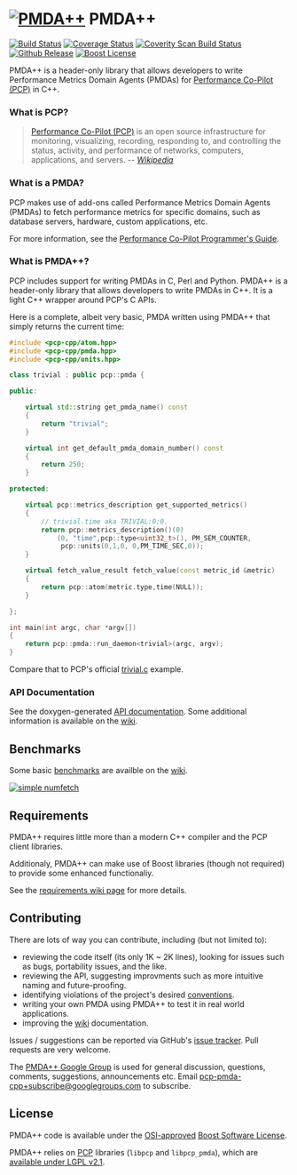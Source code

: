 # [![PMDA++](https://f.cloud.github.com/assets/5195222/1797017/fcae7e82-6a9f-11e3-90e0-191374ae939b.png)](#) PMDA++
[![Build Status](https://img.shields.io/travis/pcolby/pcp-pmda-cpp/master.svg)](https://travis-ci.org/pcolby/pcp-pmda-cpp)
[![Coverage Status](https://img.shields.io/coveralls/pcolby/pcp-pmda-cpp.svg)](https://coveralls.io/r/pcolby/pcp-pmda-cpp)
[![Coverity Scan Build Status](https://scan.coverity.com/projects/2973/badge.svg)](https://scan.coverity.com/projects/2973)
[![Github Release](https://img.shields.io/github/release/pcolby/pcp-pmda-cpp.svg)](https://github.com/pcolby/pcp-pmda-cpp/releases/latest)
[![Boost License](https://img.shields.io/badge/license-boost-blue.svg)](https://www.boost.org/users/license.html)

PMDA++ is a header-only library that allows developers to write Performance
Metrics Domain Agents (PMDAs) for [Performance Co-Pilot
(PCP)](http://pcp.io/) in C++.

### What is PCP?

> [Performance Co-Pilot (PCP)](http://pcp.io/) is an open source
infrastructure for monitoring, visualizing, recording, responding to,
and controlling the status, activity, and performance of networks, computers,
applications, and servers.
-- <cite>[Wikipedia](https://en.wikipedia.org/wiki/Performance_Co-Pilot)</cite>

### What is a PMDA?

PCP makes use of add-ons called Performance Metrics Domain Agents (PMDAs) to
fetch performance metrics for specific domains, such as database servers,
hardware, custom applications, etc.

For more information, see the [Performance Co-Pilot Programmer's
Guide](http://pcp.io/doc/pcp-programmers-guide.pdf).

### What is PMDA++?

PCP includes support for writing PMDAs in C, Perl and Python.  PMDA++ is a
header-only library that allows developers to write PMDAs in C++.  It is a
light C++ wrapper around PCP's C APIs.

Here is a complete, albeit very basic, PMDA written using PMDA++ that simply
returns the current time:

```c++
#include <pcp-cpp/atom.hpp>
#include <pcp-cpp/pmda.hpp>
#include <pcp-cpp/units.hpp>

class trivial : public pcp::pmda {

public:

    virtual std::string get_pmda_name() const
    {
        return "trivial";
    }

    virtual int get_default_pmda_domain_number() const
    {
        return 250;
    }

protected:

    virtual pcp::metrics_description get_supported_metrics()
    {
        // trivial.time aka TRIVIAL:0:0.
        return pcp::metrics_description()(0)
            (0, "time",pcp::type<uint32_t>(), PM_SEM_COUNTER,
             pcp::units(0,1,0, 0,PM_TIME_SEC,0));
    }

    virtual fetch_value_result fetch_value(const metric_id &metric)
    {
        return pcp::atom(metric.type,time(NULL));
    }

};

int main(int argc, char *argv[])
{
    return pcp::pmda::run_daemon<trivial>(argc, argv);
}
```

Compare that to PCP's official [trivial.c](https://github.com/performancecopilot/pcp/blob/master/src/pmdas/trivial/trivial.c) example.

### API Documentation

See the doxygen-generated [API documentation](
https://pcolby.github.io/pcp-pmda-cpp/api/annotated.html). Some additional
information is available on the [wiki].

## Benchmarks

Some basic [benchmarks](https://github.com/pcolby/pcp-pmda-cpp/wiki/Benchmarks) are availble on the [wiki].

[![simple numfetch](https://f.cloud.github.com/assets/5195222/1700167/56531708-5ff7-11e3-8baf-80d1f3c72234.png)](https://github.com/pcolby/pcp-pmda-cpp/wiki/Benchmarks)

## Requirements

PMDA++ requires little more than a modern C++ compiler and the PCP client libraries.

Additionaly, PMDA++ can make use of Boost libraries (though not required) to provide some enhanced functionaliy.

See the [requirements wiki page](https://github.com/pcolby/pcp-pmda-cpp/wiki/Requirements) for more details.

## Contributing

There are lots of way you can contribute, including (but not limited to):
* reviewing the code itself (its only 1K ~ 2K lines), looking for issues such as
bugs, portability issues, and the like.
* reviewing the API, suggesting improvments such as more intuitive naming and
future-proofing.
* identifying violations of the project's desired [conventions](https://github.com/pcolby/pcp-pmda-cpp/wiki/conventions).
* writing your own PMDA using PMDA++ to test it in real world applications.
* improving the [wiki] documentation.

Issues / suggestions can be reported via GitHub's [issue
tracker](https://github.com/pcolby/pcp-pmda-cpp/issues). Pull requests are very
welcome.

The [PMDA++ Google Group](https://groups.google.com/group/pcp-pmda-cpp/)
is used for general discussion, questions, comments, suggestions, announcements
etc.  Email pcp-pmda-cpp+subscribe@googlegroups.com to subscribe.

## License

PMDA++ code is available under the [OSI-approved](https://opensource.org/licenses/BSL-1.0)
[Boost Software License](https://www.boost.org/users/license.html).

PMDA++ relies on [PCP](http://pcp.io/) libraries (`libpcp` and `libpcp_pmda`),
which are [available under LGPL v2.1](http://pcp.io/faq.html#Q1b).

[wiki]: https://github.com/pcolby/pcp-pmda-cpp/wiki "PMDA++ Wiki"
